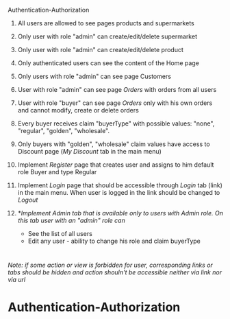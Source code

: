 Authentication-Authorization 

1. All users are allowed to see pages products and supermarkets
2. Only user with role "admin" can create/edit/delete supermarket
3. Only user with role "admin" can create/edit/delete product
4. Only authenticated users can see the content of the Home page
5. Only users with role "admin" can see page Customers
6. User with role "admin" can see page *Orders* with orders from all users
7. User with role "buyer" can see page *Orders* only with his own orders and cannot modify, create or delete orders
8. Every buyer receives claim "buyerType" with possible values: "none", "regular", "golden", "wholesale".
9. Only buyers with "golden", "wholesale" claim values have access to Discount page (*My Discount* tab in the main menu)

10. Implement *Register* page that creates user and assigns to him default role Buyer and type Regular
11. Implement *Login* page that should be accessible through *Login* tab (link) in the main menu. When user is logged in the link should be changed to *Logout*
12. **Implement Admin tab that is available only to users with Admin role.  On this tab user with an "admin" role can*
	* See the list of all users
	* Edit any user - ability to change his role and claim buyerType
# 	
*Note: if some action or view is forbidden for user, corresponding links or tabs should be hidden and action shouln't be accessible neither via link nor via url*
# Authentication-Authorization
